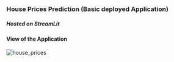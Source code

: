 ### House Prices Prediction (Basic deployed Application)
##### Hosted on StreamLit

#### View of the Application
![house_prices](https://github.com/ishan-0611/ml_deploy/assets/112556451/80322e84-d585-40b6-8dda-6c661cdb161e)
